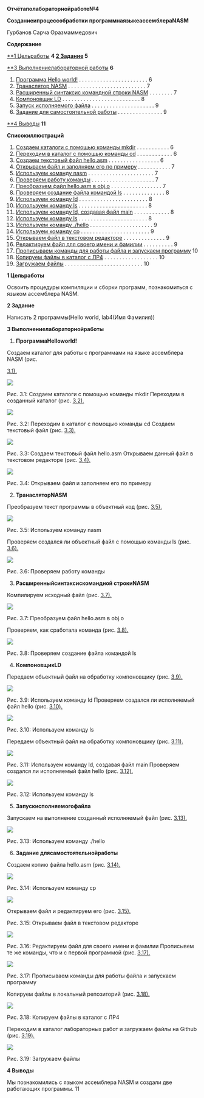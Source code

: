 ﻿**Отчётаполабораторнойработе№4**

**Созданиеипроцессобработки программнаязыкеассемблераNASM**

Гурбанов Сарча Оразмаммедович

**Содержание**

[**1 Цельработы](#_page3_x0.00_y0.04) **4 [2 Задание](#_page4_x0.00_y0.04) 5**

[**3 Выполнениелабораторной работы](#_page5_x0.00_y0.04) **6**

1. [Программа Hello world!](#_page5_x0.00_y0.04) . . . . . . . . . . . . . . . . . . . . . . . 6
1. [Транаслятор NASM](#_page6_x0.00_y0.04) . . . . . . . . . . . . . . . . . . . . . . . . . . 7
1. [Расширенный синтаксис командной строки NASM](#_page6_x0.00_y0.04) . . . . . . . . 7
1. [Компоновщик LD](#_page7_x0.00_y0.04) . . . . . . . . . . . . . . . . . . . . . . . . . . 8
1. [Запуск исполняемого файла](#_page8_x0.00_y0.04) . . . . . . . . . . . . . . . . . . . . . 9
1. [Задание для самостоятельной работы](#_page8_x0.00_y0.04) . . . . . . . . . . . . . . . 9

[**4 Выводы](#_page10_x0.00_y0.04) **11**

**Списокиллюстраций**

1. [Создаем каталоги с помощью команды mkdir](#_page5_x0.00_y0.04) . . . . . . . . . . . 6
1. [Переходим в каталог с помощью команды сd](#_page5_x0.00_y0.04) . . . . . . . . . . . . 6
1. [Создаем текстовый файл hello.asm](#_page5_x0.00_y0.04) . . . . . . . . . . . . . . . . . 6
1. [Открываем файл и заполняем его по примеру](#_page6_x0.00_y0.04) . . . . . . . . . . . 7
1. [Используем команду nasm](#_page6_x0.00_y0.04) . . . . . . . . . . . . . . . . . . . . . . 7
1. [Проверяем работу команды](#_page6_x0.00_y0.04) . . . . . . . . . . . . . . . . . . . . . 7
1. [Преобразуем файл hello.asm в obj.o](#_page6_x0.00_y0.04) . . . . . . . . . . . . . . . . . 7
1. [Проверяем создание файла командой ls](#_page7_x0.00_y0.04) . . . . . . . . . . . . . . 8
1. [Используем команду ld](#_page7_x0.00_y0.04) . . . . . . . . . . . . . . . . . . . . . . . 8
1. [Используем команду ls](#_page7_x0.00_y0.04) . . . . . . . . . . . . . . . . . . . . . . . 8
1. [Используем команду ld, создавая файл main](#_page7_x0.00_y0.04) . . . . . . . . . . . . 8
1. [Используем команду ls](#_page7_x0.00_y0.04) . . . . . . . . . . . . . . . . . . . . . . . 8
1. [Используем команду ./hello](#_page8_x0.00_y0.04) . . . . . . . . . . . . . . . . . . . . . 9
1. [Используем команду cp](#_page8_x0.00_y0.04) . . . . . . . . . . . . . . . . . . . . . . . 9
1. [Открываем файл в текстовом редакторе](#_page8_x0.00_y0.04) . . . . . . . . . . . . . . 9
1. [Редактируем файл для своего имени и фамилии](#_page8_x0.00_y0.04) . . . . . . . . . . 9
1. [Прописываем команды для работы файла и запускаем программу](#_page9_x0.00_y0.04) 10
1. [Копируем файлы в каталог с ЛР4](#_page9_x0.00_y0.04) . . . . . . . . . . . . . . . . . . 10
1. [Загружаем файлы](#_page9_x0.00_y0.04) . . . . . . . . . . . . . . . . . . . . . . . . . . 10

<a name="_page3_x0.00_y0.04"></a>**1 Цельработы**

Освоить процедуры компиляции и сборки программ, познакомиться с языком ассемблера NASM.

<a name="_page4_x0.00_y0.04"></a>**2 Задание**

Написать 2 программы(Hello world, lab4(Имя Фамилия))

<a name="_page5_x0.00_y0.04"></a>**3 Выполнениелабораторнойработы**

1. **ПрограммаHelloworld!**

Создаем каталог для работы с программами на языке ассемблера NASM (рис.

[3.1).](#_page5_x0.00_y0.04)

![](1.png)

Рис. 3.1: Создаем каталоги с помощью команды mkdir Переходим в созданный каталог (рис. [3.2).](#_page5_x0.00_y0.04)

![](2.png)

Рис. 3.2: Переходим в каталог с помощью команды сd Создаем текстовый файл (рис. [3.3).](#_page5_x0.00_y0.04)

![](3.png)

Рис. 3.3: Создаем текстовый файл hello.asm Открываем данный файл в текстовом редакторе (рис. [3.4).](#_page6_x0.00_y0.04)

![](4.png)

<a name="_page6_x0.00_y0.04"></a>Рис. 3.4: Открываем файл и заполняем его по примеру

2. **ТранасляторNASM**

Преобразуем текст программы в объектный код (рис. [3.5).](#_page6_x0.00_y0.04)

![](5.png)

Рис. 3.5: Используем команду nasm

Проверяем создался ли объектный файл с помощью команды ls (рис. [3.6).](#_page6_x0.00_y0.04)

![](6.png)

Рис. 3.6: Проверяем работу команды

3. **Расширенныйсинтаксискомандной строкиNASM**

Компилируем исходный файл (рис. [3.7).](#_page6_x0.00_y0.04)

![](7.png)

Рис. 3.7: Преобразуем файл hello.asm в obj.o

<a name="_page7_x0.00_y0.04"></a>Проверяем, как сработала команда (рис. [3.8).](#_page7_x0.00_y0.04)

![](8.png)

Рис. 3.8: Проверяем создание файла командой ls

4. **КомпоновщикLD**

Передаем объектный файл на обработку компоновщику (рис. [3.9).](#_page7_x0.00_y0.04)

![](9.png)

Рис. 3.9: Используем команду ld Проверяем создался ли исполняемый файл hello (рис. [3.10).](#_page7_x0.00_y0.04)

![](10.png)

Рис. 3.10: Используем команду ls

Передаем объектный файл на обработку компоновщику (рис. [3.11).](#_page7_x0.00_y0.04)

![](11.png)

Рис. 3.11: Используем команду ld, создавая файл main Проверяем создался ли исполняемый файл hello (рис. [3.12).](#_page7_x0.00_y0.04)

![](12.png)

Рис. 3.12: Используем команду ls

5. **Запускисполняемогофайла**

<a name="_page8_x0.00_y0.04"></a>Запускаем на выполнение созданный исполняемый файл (рис. [3.13).](#_page8_x0.00_y0.04)

![](13.png)

Рис. 3.13: Используем команду ./hello

6. **Задание длясамостоятельнойработы**

Создаем копию файла hello.asm (рис. [3.14).](#_page8_x0.00_y0.04)

![](14.png)

Рис. 3.14: Используем команду cp

![](15.png)

Открываем файл и редактируем его (рис. [3.15).](#_page8_x0.00_y0.04)

Рис. 3.15: Открываем файл в текстовом редакторе

![](16.jpeg)

Рис. 3.16: Редактируем файл для своего имени и фамилии Прописывем те же команды, что и с первой программой (рис. [3.17).](#_page9_x0.00_y0.04)

![](17.png)

<a name="_page9_x0.00_y0.04"></a>Рис. 3.17: Прописываем команды для работы файла и запускаем программу

Копируем файлы в локальный репозиторий (рис. [3.18).](#_page9_x0.00_y0.04)

![](18.png)

Рис. 3.18: Копируем файлы в каталог с ЛР4

Переходим в каталог лабораторных работ и загружаем файлы на Github (рис. [3.19).](#_page9_x0.00_y0.04)

![](19.jpeg)

Рис. 3.19: Загружаем файлы

<a name="_page10_x0.00_y0.04"></a>**4 Выводы**

Мы познакомились с языком ассемблера NASM и создали две работающих программы.
11
